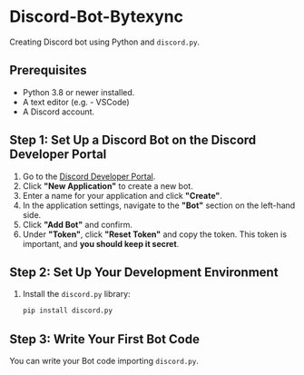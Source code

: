 # Discord-Bot-Bytexync

Creating Discord bot using Python and `discord.py`.

## Prerequisites

- Python 3.8 or newer installed.
- A text editor (e.g. - VSCode)
- A Discord account.

## Step 1: Set Up a Discord Bot on the Discord Developer Portal

1. Go to the [Discord Developer Portal](https://discord.com/developers/applications).
2. Click **"New Application"** to create a new bot.
3. Enter a name for your application and click **"Create"**.
4. In the application settings, navigate to the **"Bot"** section on the left-hand side.
5. Click **"Add Bot"** and confirm.
6. Under **"Token"**, click **"Reset Token"** and copy the token. This token is important, and **you should keep it secret**.

## Step 2: Set Up Your Development Environment

1. Install the `discord.py` library:
    ```bash
    pip install discord.py
    ```

## Step 3: Write Your First Bot Code

You can write your Bot code importing `discord.py`.
